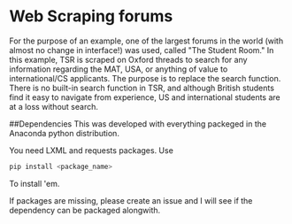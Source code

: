 # Web Scraping forums

For the purpose of an example, one of the largest forums in the world (with almost no change in interface!) was used, called "The Student Room."
In this example, TSR is scraped on Oxford threads to search for any information regarding the MAT, USA, or anything of value to international/CS applicants.
The purpose is to replace the search function. There is no built-in search function in TSR, and although British students find it easy to navigate from experience, US and international students are at a loss without search.

##Dependencies
This was developed with everything packeged in the Anaconda python distribution. 

You need LXML and requests packages. Use
``` bash
pip install <package_name>
```
To install 'em.

If packages are missing, please create an issue and I will see if the dependency can be packaged alongwith.
